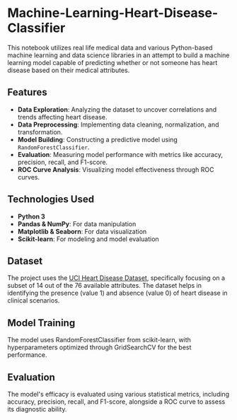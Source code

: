 # Machine-Learning-Heart-Disease-Classifier
This notebook utilizes real life medical data and various Python-based machine learning and data science libraries in an attempt to build a machine learning model capable of predicting whether or not someone has heart disease based on their medical attributes.


## Features
- **Data Exploration**: Analyzing the dataset to uncover correlations and trends affecting heart disease.
- **Data Preprocessing**: Implementing data cleaning, normalization, and transformation.
- **Model Building**: Constructing a predictive model using `RandomForestClassifier`.
- **Evaluation**: Measuring model performance with metrics like accuracy, precision, recall, and F1-score.
- **ROC Curve Analysis**: Visualizing model effectiveness through ROC curves.

## Technologies Used
- **Python 3**
- **Pandas & NumPy**: For data manipulation
- **Matplotlib & Seaborn**: For data visualization
- **Scikit-learn**: For modeling and model evaluation

## Dataset
The project uses the [UCI Heart Disease Dataset](https://archive.ics.uci.edu/ml/datasets/heart+Disease), specifically focusing on a subset of 14 out of the 76 available attributes. The dataset helps in identifying the presence (value 1) and absence (value 0) of heart disease in clinical scenarios. 

## Model Training
The model uses RandomForestClassifier from scikit-learn, with hyperparameters optimized through GridSearchCV for the best performance.

## Evaluation
The model's efficacy is evaluated using various statistical metrics, including accuracy, precision, recall, and F1-score, alongside a ROC curve to assess its diagnostic ability.


